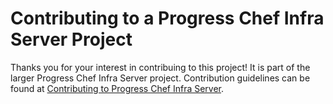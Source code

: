 # Contributing to a Progress Chef Infra Server Project

Thanks you for your interest in contribuing to this project! It is part of the larger Progress Chef Infra Server project. Contribution guidelines can be found at [Contributing to Progress Chef Infra Server](https://chef.github.io/chef-oss-practices/projects/chef-server/contributing/).